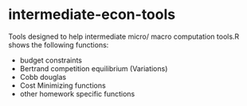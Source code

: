 # intermediate-econ-tools
Tools designed to help intermediate micro/ macro computation
tools.R shows the following functions:
- budget constraints 
- Bertrand competition equilibrium (Variations)
-  Cobb douglas
-  Cost Minimizing functions
-  other homework specific functions

